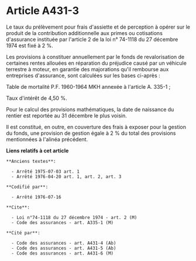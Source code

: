 # Article A431-3

Le taux du prélèvement pour frais d'assiette et de perception à opérer sur le produit de la contribution additionnelle aux
primes ou cotisations d'assurance instituée par l'article 2 de la loi n° 74-1118 du 27 décembre 1974 est fixé à 2 %.

Les provisions à constituer annuellement par le fonds de revalorisation de certaines rentes allouées en réparation du
préjudice causé par un véhicule terrestre à moteur, en garantie des majorations qu'il rembourse aux entreprises d'assurance,
sont calculées sur les bases ci-après :

Table de mortalité P.F. 1960-1964 MKH annexée à l'article A. 335-1 ;

Taux d'intérêt de 4,50 %.

Pour le calcul des provisions mathématiques, la date de naissance du rentier est reportée au 31 décembre le plus voisin.

Il est constitué, en outre, en couverture des frais à exposer pour la gestion du fonds, une provision de gestion égale à 2 %
du total des provisions mentionnées à l'alinéa précédent.

**Liens relatifs à cet article**

	**Anciens textes**:

	  - Arrêté 1975-07-03 art. 1
	  - Arrêté 1976-04-20 art. 1, art. 2, art. 3

	**Codifié par**:

	  - Arrêté 1976-07-16

	**Cite**:

	  - Loi n°74-1118 du 27 décembre 1974 - art. 2 (M)
	  - Code des assurances - art. A335-1 (M)

	**Cité par**:

	  - Code des assurances - art. A431-4 (Ab)
	  - Code des assurances - art. A431-5 (Ab)
	  - Code des assurances - art. A431-6 (M)
